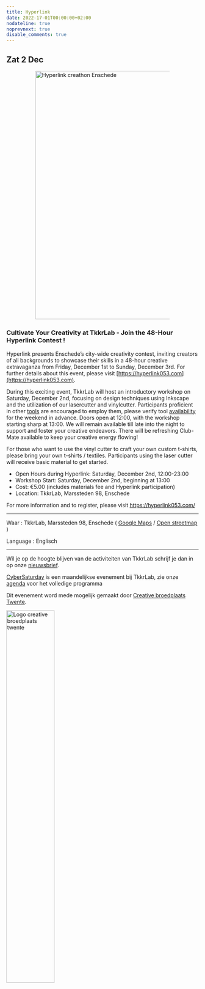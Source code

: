 ```yaml
---
title: Hyperlink 
date: 2022-17-01T00:00:00+02:00
nodateline: true
noprevnext: true
disable_comments: true
---
```


## Zat 2 Dec  ##


<div style="margin: 0 15% 5%;">
<img src="/images/hyperlink-cover.png" width="650px"  alt="Hyperlink creathon Enschede">
</div>

### Cultivate Your Creativity at TkkrLab - Join the 48-Hour Hyperlink Contest !

Hyperlink presents Enschede’s city-wide creativity contest, inviting creators of all backgrounds to showcase their skills in a 48-hour creative extravaganza from Friday, December 1st to Sunday, December 3rd. For further details about this event, please visit [https://hyperlink053.com](https://hyperlink053.com).

During this exciting event, TkkrLab will host an introductory workshop on Saturday, December 2nd, focusing on design techniques using Inkscape and the utilization of our lasercutter and vinylcutter. Participants proficient in other  [tools](https://handleidingen.tkkrlab.space/gereedschappen/) are encouraged to employ them, please verify tool [availability](mailto:dave@tkkrlab.nl) for the weekend in advance. Doors open at 12:00, with the workshop starting sharp at 13:00. We will remain available till late into the night to support and foster your creative endeavors. There will be refreshing Club-Mate available to keep your creative energy flowing!

For those who want to use the vinyl cutter to craft your own custom t-shirts, please bring your own t-shirts / textiles. Participants using the laser cutter will receive basic material to get started.

* Open Hours during Hyperlink: Saturday, December 2nd, 12:00-23:00
* Workshop Start: Saturday, December 2nd, beginning at 13:00 
* Cost: €5.00 (includes materials fee and Hyperlink participation) 
* Location: TkkrLab, Marssteden 98, Enschede 

For more information and to register, please visit https://hyperlink053.com/

<hr>

Waar : TkkrLab, Marssteden 98, Enschede ( [Google Maps](https://www.google.com/maps/place/TkkrLab/@52.2162911,6.8203277,19z/data=!4m8!1m2!3m1!2sTkkrLab!3m4!1s0x47b8146d5a073413:0x19afd02a9c840a4!8m2!3d52.216342!4d6.8205508) / [Open streetmap](https://www.openstreetmap.org/search?query=marssteden%2098%2Censchede#map=19/52.21634/6.82055) )

Language : Englisch

<hr>

Wil je op de hoogte blijven van de activiteiten van TkkrLab schrijf je dan in op onze [nieuwsbrief](http://eepurl.com/gLxrLD).

[CyberSaturday](/cybersaturdays/cybersaturday/) is een maandelijkse evenement bij TkkrLab, zie onze [agenda](/agenda/) voor het volledige programma

Dit evenement word mede mogelijk gemaakt door [Creative broedplaats Twente](http://www.creatievebroedplaatsentwente.nl/).

<img width=50% src="/images/Logo-Creatieve-Broedplaatsen-Twente.jpg"  alt="Logo creative broedplaats twente">
